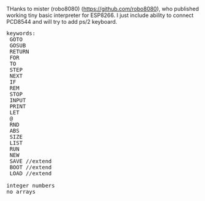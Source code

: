 THanks to mister  (robo8080) (https://github.com/robo8080), who published working tiny basic interpreter for ESP8266.
I just include ability to connect PCD8544 and will try to add ps/2  keyboard.
<pre>
keywords:
 GOTO
 GOSUB
 RETURN
 FOR
 TO
 STEP
 NEXT
 IF
 REM
 STOP
 INPUT
 PRINT
 LET
 @
 RND
 ABS
 SIZE
 LIST
 RUN
 NEW
 SAVE //extend
 BOOT //extend
 LOAD //extend

integer numbers
no arrays
</pre>

